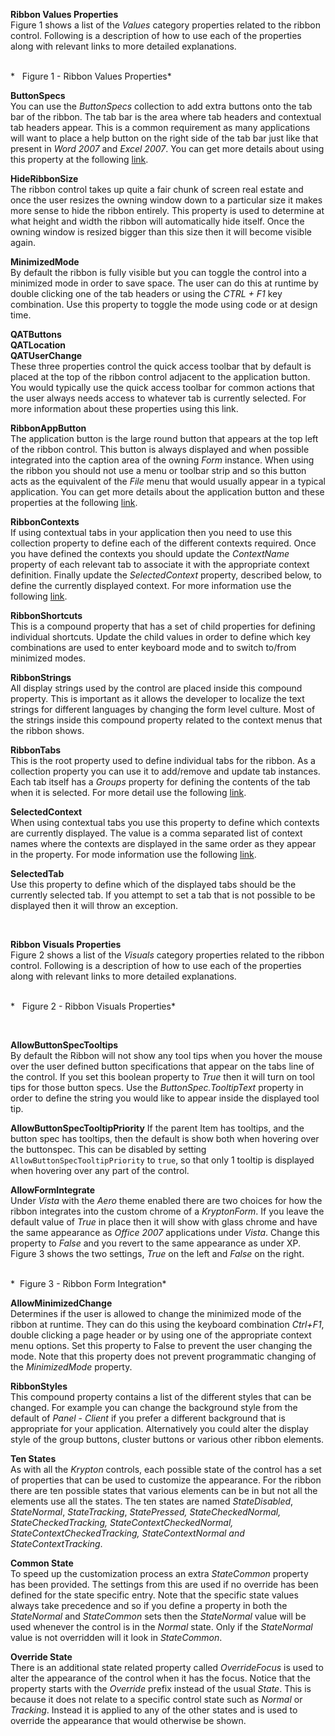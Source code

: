 **Ribbon Values Properties**  
Figure 1 shows a list of the *Values* category properties related to the ribbon
control. Following is a description of how to use each of the properties along
with relevant links to more detailed explanations.  
  
    
*   Figure 1 - Ribbon Values Properties*

**ButtonSpecs**  
You can use the *ButtonSpecs* collection to add extra buttons onto the tab bar
of the ribbon. The tab bar is the area where tab headers and contextual tab
headers appear. This is a common requirement as many applications will want to
place a help button on the right side of the tab bar just like that present in
*Word 2007* and *Excel 2007*. You can get more details about using this property
at the following [link](topic90.md).  
  
**HideRibbonSize**  
The ribbon control takes up quite a fair chunk of screen real estate and once
the user resizes the owning window down to a particular size it makes more sense
to hide the ribbon entirely. This property is used to determine at what height
and width the ribbon will automatically hide itself. Once the owning window is
resized bigger than this size then it will become visible again.  
  
**MinimizedMode**  
By default the ribbon is fully visible but you can toggle the control into a
minimized mode in order to save space. The user can do this at runtime by double
clicking one of the tab headers or using the *CTRL + F1* key combination. Use
this property to toggle the mode using code or at design time.

**QATButtons**  
**QATLocation**  
**QATUserChange**  
These three properties control the quick access toolbar that by default is
placed at the top of the ribbon control adjacent to the application button. You
would typically use the quick access toolbar for common actions that the user
always needs access to whatever tab is currently selected. For more information
about these properties using this link.

**RibbonAppButton**  
The application button is the large round button that appears at the top left of
the ribbon control. This button is always displayed and when possible integrated
into the caption area of the owning *Form* instance. When using the ribbon you
should not use a menu or toolbar strip and so this button acts as the equivalent
of the *File* menu that would usually appear in a typical application. You can
get more details about the application button and these properties at the
following [link](topic87.md).  
  
**RibbonContexts**  
If using contextual tabs in your application then you need to use this
collection property to define each of the different contexts required. Once you
have defined the contexts you should update the *ContextName* property of each
relevant tab to associate it with the appropriate context definition. Finally
update the *SelectedContext* property, described below, to define the currently
displayed context. For more information use the following [link](topic86.md).  
  
**RibbonShortcuts**  
This is a compound property that has a set of child properties for defining
individual shortcuts. Update the child values in order to define which key
combinations are used to enter keyboard mode and to switch to/from minimized
modes.  
  
**RibbonStrings**  
All display strings used by the control are placed inside this compound
property. This is important as it allows the developer to localize the text
strings for different languages by changing the form level culture. Most of the
strings inside this compound property related to the context menus that the
ribbon shows.  
  
**RibbonTabs**  
This is the root property used to define individual tabs for the ribbon. As a
collection property you can use it to add/remove and update tab instances. Each
tab itself has a *Groups* property for defining the contents of the tab when it
is selected. For more detail use the following [link](topic66.md).

**SelectedContext**  
When using contextual tabs you use this property to define which contexts are
currently displayed. The value is a comma separated list of context names where
the contexts are displayed in the same order as they appear in the property. For
mode information use the following [link](topic86.md).

**SelectedTab**  
Use this property to define which of the displayed tabs should be the currently
selected tab. If you attempt to set a tab that is not possible to be displayed
then it will throw an exception.

 

**Ribbon Visuals Properties**  
Figure 2 shows a list of the *Visuals* category properties related to the ribbon
control. Following is a description of how to use each of the properties along
with relevant links to more detailed explanations.  
  
    
*   Figure 2 - Ribbon Visuals Properties*

 

**AllowButtonSpecTooltips**  
By default the Ribbon will not show any tool tips when you hover the mouse over
the user defined button specifications that appear on the tabs line of the
control. If you set this boolean property to *True* then it will turn on tool
tips for those button specs. Use the *ButtonSpec.TooltipText* property in order
to define the string you would like to appear inside the displayed tool tip.  

**AllowButtonSpecTooltipPriority**
If the parent Item has tooltips, and the button spec has tooltips, then
the default is show both when hovering over the buttonspec. This can be disabled 
by setting `AllowButtonSpecTooltipPriority` to `true`, so that only 1 tooltip is
displayed when hovering over any part of the control.

**AllowFormIntegrate**  
Under *Vista* with the *Aero* theme enabled there are two choices for how the
ribbon integrates into the custom chrome of a *KryptonForm*. If you leave the
default value of *True* in place then it will show with glass chrome and have
the same appearance as *Office 2007* applications under *Vista*. Change this
property to *False* and you revert to the same appearance as under XP. Figure 3
shows the two settings, *True* on the left and *False* on the right.

   
*  Figure 3 - Ribbon Form Integration*

  
**AllowMinimizedChange**  
Determines if the user is allowed to change the minimized mode of the ribbon at
runtime. They can do this using the keyboard combination *Ctrl+F1*, double
clicking a page header or by using one of the appropriate context menu options.
Set this property to False to prevent the user changing the mode. Note that this
property does not prevent programmatic changing of the *MinimizedMode* property.

  
**RibbonStyles**  
This compound property contains a list of the different styles that can be
changed. For example you can change the background style from the default of
*Panel - Client* if you prefer a different background that is appropriate for
your application. Alternatively you could alter the display style of the group
buttons, cluster buttons or various other ribbon elements.

**Ten States**  
As with all the *Krypton* controls, each possible state of the control has a set
of properties that can be used to customize the appearance. For the ribbon there
are ten possible states that various elements can be in but not all the elements
use all the states. The ten states are named *StateDisabled*, *StateNormal*,
*StateTracking*, *StatePressed, StateCheckedNormal, StateCheckedTracking,
StateContextCheckedNormal, StateContextCheckedTracking, StateContextNormal and
StateContextTracking*.

**Common State**  
To speed up the customization process an extra *StateCommon* property has been
provided. The settings from this are used if no override has been defined for
the state specific entry. Note that the specific state values always take
precedence and so if you define a property in both the *StateNormal* and
*StateCommon* sets then the *StateNormal* value will be used whenever the
control is in the *Normal* state. Only if the *StateNormal* value is not
overridden will it look in *StateCommon*.

**Override State**  
There is an additional state related property called *OverrideFocus* is used to
alter the appearance of the control when it has the focus. Notice that the
property starts with the *Override* prefix instead of the usual *State*. This is
because it does not relate to a specific control state such as *Normal* or
*Tracking*. Instead it is applied to any of the other states and is used to
override the appearance that would otherwise be shown.

